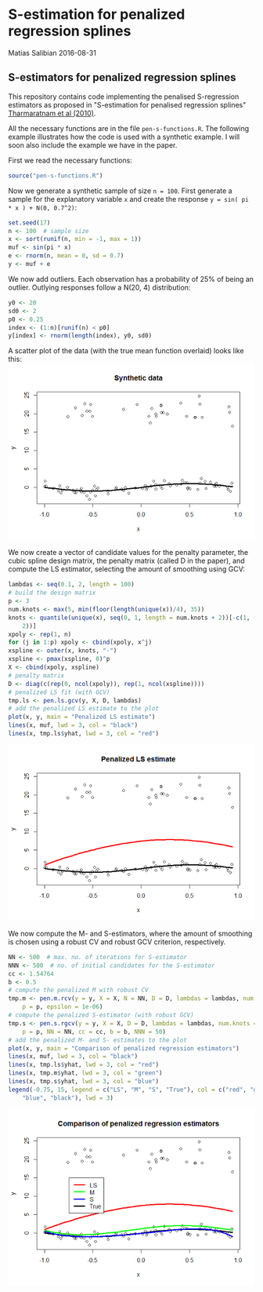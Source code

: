 S-estimation for penalized regression splines
================
Matias Salibian
2016-08-31

S-estimators for penalized regression splines
---------------------------------------------

This repository contains code implementing the penalised S-regression estimators as proposed in "S-estimation for penalised regression splines" [Tharmaratnam et al (2010)](http://dx.doi.org/10.1198/jcgs.2010.08149).

All the necessary functions are in the file `pen-s-functions.R`. The following example illustrates how the code is used with a synthetic example. I will soon also include the example we have in the paper.

First we read the necessary functions:

``` r
source("pen-s-functions.R")
```

Now we generate a synthetic sample of size `n = 100`. First generate a sample for the explanatory variable `x` and create the response `y = sin( pi * x ) + N(0, 0.7^2)`:

``` r
set.seed(17)
n <- 100  # sample size
x <- sort(runif(n, min = -1, max = 1))
muf <- sin(pi * x)
e <- rnorm(n, mean = 0, sd = 0.7)
y <- muf + e
```

We now add outliers. Each observation has a probability of 25% of being an outlier. Outlying responses follow a N(20, 4) distribution:

``` r
y0 <- 20
sd0 <- 2
p0 <- 0.25
index <- (1:n)[runif(n) < p0]
y[index] <- rnorm(length(index), y0, sd0)
```

A scatter plot of the data (with the true mean function overlaid) looks like this: ![](README_files/figure-markdown_github/dataplot-1.png)

We now create a vector of candidate values for the penalty parameter, the cubic spline design matrix, the penalty matrix (called D in the paper), and compute the LS estimator, selecting the amount of smoothing using GCV:

``` r
lambdas <- seq(0.1, 2, length = 100)
# build the design matrix
p <- 3
num.knots <- max(5, min(floor(length(unique(x))/4), 35))
knots <- quantile(unique(x), seq(0, 1, length = num.knots + 2))[-c(1, (num.knots + 
    2))]
xpoly <- rep(1, n)
for (j in 1:p) xpoly <- cbind(xpoly, x^j)
xspline <- outer(x, knots, "-")
xspline <- pmax(xspline, 0)^p
X <- cbind(xpoly, xspline)
# penalty matrix
D <- diag(c(rep(0, ncol(xpoly)), rep(1, ncol(xspline))))
# penalized LS fit (with GCV)
tmp.ls <- pen.ls.gcv(y, X, D, lambdas)
# add the penalized LS estimate to the plot
plot(x, y, main = "Penalized LS estimate")
lines(x, muf, lwd = 3, col = "black")
lines(x, tmp.ls$yhat, lwd = 3, col = "red")
```

![](README_files/figure-markdown_github/LSest-1.png)

We now compute the M- and S-estimators, where the amount of smoothing is chosen using a robust CV and robust GCV criterion, respectively.

``` r
NN <- 500  # max. no. of iterations for S-estimator
NNN <- 500  # no. of initial candidates for the S-estimator
cc <- 1.54764
b <- 0.5
# compute the penalized M with robust CV
tmp.m <- pen.m.rcv(y = y, X = X, N = NN, D = D, lambdas = lambdas, num.knots = num.knots, 
    p = p, epsilon = 1e-06)
# compute the penalized S-estimator (with robust GCV)
tmp.s <- pen.s.rgcv(y = y, X = X, D = D, lambdas = lambdas, num.knots = num.knots, 
    p = p, NN = NN, cc = cc, b = b, NNN = 50)
# add the penalized M- and S- estimates to the plot
plot(x, y, main = "Comparison of penalized regression estimators")
lines(x, muf, lwd = 3, col = "black")
lines(x, tmp.ls$yhat, lwd = 3, col = "red")
lines(x, tmp.m$yhat, lwd = 3, col = "green")
lines(x, tmp.s$yhat, lwd = 3, col = "blue")
legend(-0.75, 15, legend = c("LS", "M", "S", "True"), col = c("red", "green", 
    "blue", "black"), lwd = 3)
```

![](README_files/figure-markdown_github/Robustest-1.png)
